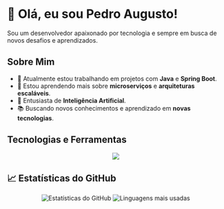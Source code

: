 # 👋 Olá, eu sou Pedro Augusto!

Sou um desenvolvedor apaixonado por tecnologia e sempre em busca de novos desafios e aprendizados.

## Sobre Mim

- 🔭 Atualmente estou trabalhando em projetos com **Java** e **Spring Boot**.
- 🌱 Estou aprendendo mais sobre **microserviços** e **arquiteturas escaláveis**.
- 🤖 Entusiasta de **Inteligência Artificial**.
- 📚 Buscando novos conhecimentos e aprendizado em **novas tecnologias**.


## Tecnologias e Ferramentas

<p align="center">
  <a href="https://skillicons.dev">
    <img src="https://skillicons.dev/icons?i=java,spring,js,mysql,html,css,maven,vscode" />
  </a>
</p>

## 📈 Estatísticas do GitHub

<p align="center">
  <img src="https://github-readme-stats.vercel.app/api?username=Airesp4&show_icons=true&theme=radical" alt="Estatísticas do GitHub">
  <img src="https://github-readme-stats.vercel.app/api/top-langs/?username=Airesp4&layout=compact&theme=radical" alt="Linguagens mais usadas">
</p>


<!---
Airesp4/Airesp4 is a ✨ special ✨ repository because its `README.md` (this file) appears on your GitHub profile.
You can click the Preview link to take a look at your changes.
--->
